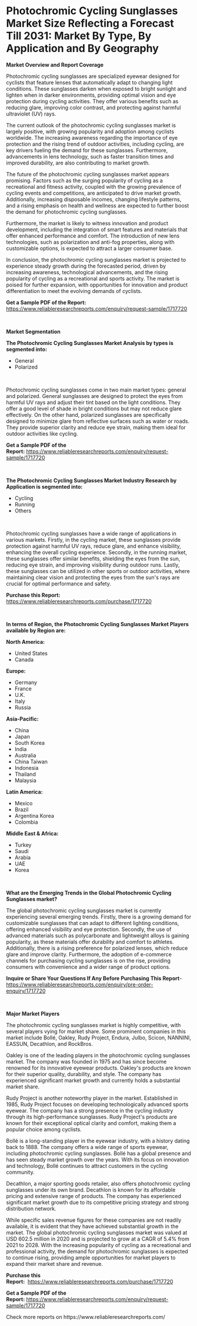 <p><h1>Photochromic Cycling Sunglasses Market Size Reflecting a Forecast Till 2031: Market By Type, By Application and By Geography</h1></p><p><strong>Market Overview and Report Coverage</strong></p>
<p><p>Photochromic cycling sunglasses are specialized eyewear designed for cyclists that feature lenses that automatically adapt to changing light conditions. These sunglasses darken when exposed to bright sunlight and lighten when in darker environments, providing optimal vision and eye protection during cycling activities. They offer various benefits such as reducing glare, improving color contrast, and protecting against harmful ultraviolet (UV) rays.</p><p>The current outlook of the photochromic cycling sunglasses market is largely positive, with growing popularity and adoption among cyclists worldwide. The increasing awareness regarding the importance of eye protection and the rising trend of outdoor activities, including cycling, are key drivers fueling the demand for these sunglasses. Furthermore, advancements in lens technology, such as faster transition times and improved durability, are also contributing to market growth.</p><p>The future of the photochromic cycling sunglasses market appears promising. Factors such as the surging popularity of cycling as a recreational and fitness activity, coupled with the growing prevalence of cycling events and competitions, are anticipated to drive market growth. Additionally, increasing disposable incomes, changing lifestyle patterns, and a rising emphasis on health and wellness are expected to further boost the demand for photochromic cycling sunglasses.</p><p>Furthermore, the market is likely to witness innovation and product development, including the integration of smart features and materials that offer enhanced performance and comfort. The introduction of new lens technologies, such as polarization and anti-fog properties, along with customizable options, is expected to attract a larger consumer base.</p><p>In conclusion, the photochromic cycling sunglasses market is projected to experience steady growth during the forecasted period, driven by increasing awareness, technological advancements, and the rising popularity of cycling as a recreational and sports activity. The market is poised for further expansion, with opportunities for innovation and product differentiation to meet the evolving demands of cyclists.</p></p>
<p><strong>Get a Sample PDF of the Report:</strong> <a href="https://www.reliableresearchreports.com/enquiry/request-sample/1717720">https://www.reliableresearchreports.com/enquiry/request-sample/1717720</a></p>
<p>&nbsp;</p>
<p><strong>Market Segmentation</strong></p>
<p><strong>The Photochromic Cycling Sunglasses Market Analysis by types is segmented into:</strong></p>
<p><ul><li>General</li><li>Polarized</li></ul></p>
<p>&nbsp;</p>
<p><p>Photochromic cycling sunglasses come in two main market types: general and polarized. General sunglasses are designed to protect the eyes from harmful UV rays and adjust their tint based on the light conditions. They offer a good level of shade in bright conditions but may not reduce glare effectively. On the other hand, polarized sunglasses are specifically designed to minimize glare from reflective surfaces such as water or roads. They provide superior clarity and reduce eye strain, making them ideal for outdoor activities like cycling.</p></p>
<p><strong>Get a Sample PDF of the Report:</strong>&nbsp;<a href="https://www.reliableresearchreports.com/enquiry/request-sample/1717720">https://www.reliableresearchreports.com/enquiry/request-sample/1717720</a></p>
<p>&nbsp;</p>
<p><strong>The Photochromic Cycling Sunglasses Market Industry Research by Application is segmented into:</strong></p>
<p><ul><li>Cycling</li><li>Running</li><li>Others</li></ul></p>
<p>&nbsp;</p>
<p><p>Photochromic cycling sunglasses have a wide range of applications in various markets. Firstly, in the cycling market, these sunglasses provide protection against harmful UV rays, reduce glare, and enhance visibility, enhancing the overall cycling experience. Secondly, in the running market, these sunglasses offer similar benefits, shielding the eyes from the sun, reducing eye strain, and improving visibility during outdoor runs. Lastly, these sunglasses can be utilized in other sports or outdoor activities, where maintaining clear vision and protecting the eyes from the sun's rays are crucial for optimal performance and safety.</p></p>
<p><strong>Purchase this Report:</strong>&nbsp; <a href="https://www.reliableresearchreports.com/purchase/1717720">https://www.reliableresearchreports.com/purchase/1717720</a></p>
<p>&nbsp;</p>
<p><strong>In terms of Region, the Photochromic Cycling Sunglasses Market Players available by Region are:</strong></p>
<p>
    <p> <strong> North America: </strong>
        <ul>
            <li>United States</li>
            <li>Canada</li>
        </ul>
        </p> 
    <p> <strong> Europe: </strong>
        <ul>
            <li>Germany</li>
            <li>France</li>
            <li>U.K.</li>
            <li>Italy</li>
            <li>Russia</li>
        </ul>
        </p> 
    <p> <strong> Asia-Pacific: </strong>
        <ul>
            <li>China</li>
            <li>Japan</li>
            <li>South Korea</li>
            <li>India</li>
            <li>Australia</li>
            <li>China Taiwan</li>
            <li>Indonesia</li>
            <li>Thailand</li>
            <li>Malaysia</li>
        </ul>
        </p> 
    <p> <strong> Latin America: </strong>
        <ul>
            <li>Mexico</li>
            <li>Brazil</li>
            <li>Argentina Korea</li>
            <li>Colombia</li>
        </ul>
        </p> 
    <p> <strong> Middle East & Africa: </strong>
        <ul>
            <li>Turkey</li>
            <li>Saudi</li>
            <li>Arabia</li>
            <li>UAE</li>
            <li>Korea</li>
        </ul>
    </p>
    </p>
<p>&nbsp;</p>
<p><strong>What are the Emerging Trends in the Global Photochromic Cycling Sunglasses market?</strong></p>
<p><p>The global photochromic cycling sunglasses market is currently experiencing several emerging trends. Firstly, there is a growing demand for customizable sunglasses that can adapt to different lighting conditions, offering enhanced visibility and eye protection. Secondly, the use of advanced materials such as polycarbonate and lightweight alloys is gaining popularity, as these materials offer durability and comfort to athletes. Additionally, there is a rising preference for polarized lenses, which reduce glare and improve clarity. Furthermore, the adoption of e-commerce channels for purchasing cycling sunglasses is on the rise, providing consumers with convenience and a wider range of product options.</p></p>
<p><strong>Inquire or Share Your Questions If Any Before Purchasing This Report</strong>- <a href="https://www.reliableresearchreports.com/enquiry/pre-order-enquiry/1717720">https://www.reliableresearchreports.com/enquiry/pre-order-enquiry/1717720</a></p>
<p>&nbsp;</p>
<p><strong>Major Market Players</strong></p>
<p><p>The photochromic cycling sunglasses market is highly competitive, with several players vying for market share. Some prominent companies in this market include Bollé, Oakley, Rudy Project, Endura, Julbo, Scicon, NANNINI, EASSUN, Decathlon, and RockBros. </p><p>Oakley is one of the leading players in the photochromic cycling sunglasses market. The company was founded in 1975 and has since become renowned for its innovative eyewear products. Oakley's products are known for their superior quality, durability, and style. The company has experienced significant market growth and currently holds a substantial market share.</p><p>Rudy Project is another noteworthy player in the market. Established in 1985, Rudy Project focuses on developing technologically advanced sports eyewear. The company has a strong presence in the cycling industry through its high-performance sunglasses. Rudy Project's products are known for their exceptional optical clarity and comfort, making them a popular choice among cyclists.</p><p>Bollé is a long-standing player in the eyewear industry, with a history dating back to 1888. The company offers a wide range of sports eyewear, including photochromic cycling sunglasses. Bollé has a global presence and has seen steady market growth over the years. With its focus on innovation and technology, Bollé continues to attract customers in the cycling community.</p><p>Decathlon, a major sporting goods retailer, also offers photochromic cycling sunglasses under its own brand. Decathlon is known for its affordable pricing and extensive range of products. The company has experienced significant market growth due to its competitive pricing strategy and strong distribution network.</p><p>While specific sales revenue figures for these companies are not readily available, it is evident that they have achieved substantial growth in the market. The global photochromic cycling sunglasses market was valued at USD 602.5 million in 2020 and is projected to grow at a CAGR of 5.4% from 2021 to 2028. With the increasing popularity of cycling as a recreational and professional activity, the demand for photochromic sunglasses is expected to continue rising, providing ample opportunities for market players to expand their market share and revenue.</p></p>
<p><strong>Purchase this Report:</strong>&nbsp;&nbsp;<a href="https://www.reliableresearchreports.com/purchase/1717720">https://www.reliableresearchreports.com/purchase/1717720</a></p>
<p></p>
<p><strong>Get a Sample PDF of the Report:</strong>&nbsp;<a href="https://www.reliableresearchreports.com/enquiry/request-sample/1717720">https://www.reliableresearchreports.com/enquiry/request-sample/1717720</a></p>
<p>Check more reports on https://www.reliableresearchreports.com/</p>